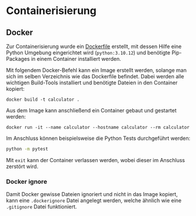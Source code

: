 # Containerisierung

## Docker

Zur Containerisierung wurde ein [Dockerfile](../Dockerfile) erstellt, mit dessen Hilfe eine Python Umgebung eingerichtet wird (`python:3.10.12`) und benötigte Pip-Packages in einem Container installiert werden.

Mit folgendem Docker-Befehl kann ein Image erstellt werden, solange man sich im selben Verzeichnis wie das Dockerfile befindet. Dabei werden alle wichtigen Build-Tools installiert und benötigte Dateien in den Container kopiert:

```docker
docker build -t calculator .
```

Aus dem Image kann anschließend ein Container gebaut und gestartet werden:

```docker
docker run -it --name calculator --hostname calculator --rm calculator
```

Im Anschluss können beispielsweise die Python Tests durchgeführt werden:

```bash
python -m pytest
```

Mit `exit` kann der Container verlassen werden, wobei dieser im Anschluss zerstört wird.

### Docker ignore

Damit Docker gewisse Dateien ignoriert und nicht in das Image kopiert, kann eine `.dockerignore` Datei angelegt werden, welche ähnlich wie eine `.gitignore` Datei funktioniert.
